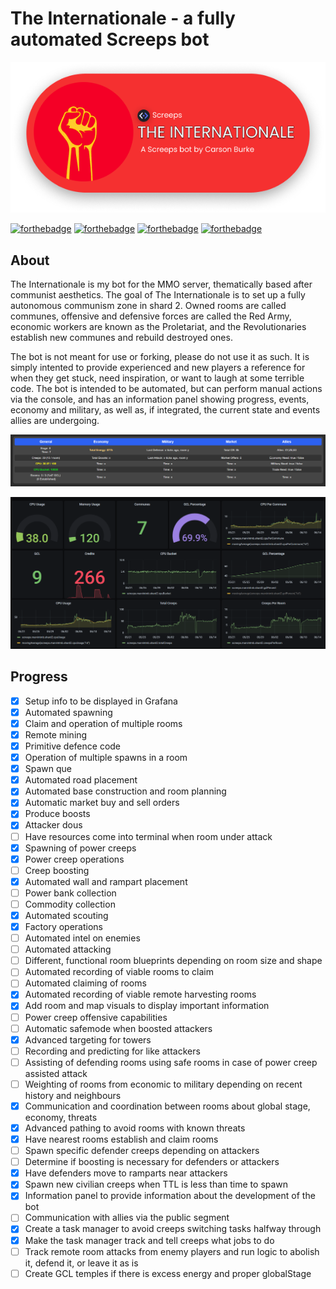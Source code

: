 # The Internationale - a fully automated Screeps bot

![The Internationale](images/header.png)

[![forthebadge](https://forthebadge.com/images/badges/built-with-love.svg)](https://forthebadge.com)
[![forthebadge](https://forthebadge.com/images/badges/open-source.svg)](https://forthebadge.com)
[![forthebadge](https://forthebadge.com/images/badges/contains-tasty-spaghetti-code.svg)](https://forthebadge.com)
[![forthebadge](https://forthebadge.com/images/badges/0-percent-optimized.svg)](https://forthebadge.com)

## About

The Internationale is my bot for the MMO server, thematically based after communist aesthetics. The goal of The Internationale is to set up a fully autonomous communism zone in shard 2. Owned rooms are called communes, offensive and defensive forces are called the Red Army, economic workers are known as the Proletariat, and the Revolutionaries establish new communes and rebuild destroyed ones.

The bot is not meant for use or forking, please do not use it as such. It is simply intented to provide experienced and new players a reference for when they get stuck, need inspiration, or want to laugh at some terrible code. The bot is intended to be automated, but can perform manual actions via the console, and has an information panel showing progress, events, economy and military, as well as, if integrated, the current state and events allies are undergoing.

![Information Panel](images/infopanel.png)

![Grafana](images/grafana.png)

## Progress

- [x] Setup info to be displayed in Grafana
- [x] Automated spawning
- [x] Claim and operation of multiple rooms
- [x] Remote mining
- [x] Primitive defence code
- [x] Operation of multiple spawns in a room
- [x] Spawn que
- [x] Automated road placement
- [x] Automated base construction and room planning
- [x] Automatic market buy and sell orders
- [x] Produce boosts
- [x] Attacker dous
- [ ] Have resources come into terminal when room under attack
- [x] Spawning of power creeps
- [x] Power creep operations
- [ ] Creep boosting
- [x] Automated wall and rampart placement
- [ ] Power bank collection
- [ ] Commodity collection
- [x] Automated scouting
- [x] Factory operations
- [ ] Automated intel on enemies
- [ ] Automated attacking
- [ ] Different, functional room blueprints depending on room size and shape
- [ ] Automated recording of viable rooms to claim
- [ ] Automated claiming of rooms
- [x] Automated recording of viable remote harvesting rooms
- [x] Add room and map visuals to display important information
- [ ] Power creep offensive capabilities
- [ ] Automatic safemode when boosted attackers
- [x] Advanced targeting for towers
- [ ] Recording and predicting for like attackers
- [ ] Assisting of defending rooms using safe rooms in case of power creep assisted attack
- [ ] Weighting of rooms from economic to military depending on recent history and neighbours
- [x] Communication and coordination between rooms about global stage, economy, threats
- [x] Advanced pathing to avoid rooms with known threats
- [x] Have nearest rooms establish and claim rooms
- [ ] Spawn specific defender creeps depending on attackers
- [ ] Determine if boosting is necessary for defenders or attackers
- [x] Have defenders move to ramparts near attackers
- [x] Spawn new civilian creeps when TTL is less than time to spawn
- [x] Information panel to provide information about the development of the bot
- [ ] Communication with allies via the public segment
- [x] Create a task manager to avoid creeps switching tasks halfway through
- [x] Make the task manager track and tell creeps what jobs to do
- [ ] Track remote room attacks from enemy players and run logic to abolish it, defend it, or leave it as is
- [ ] Create GCL temples if there is excess energy and proper globalStage
